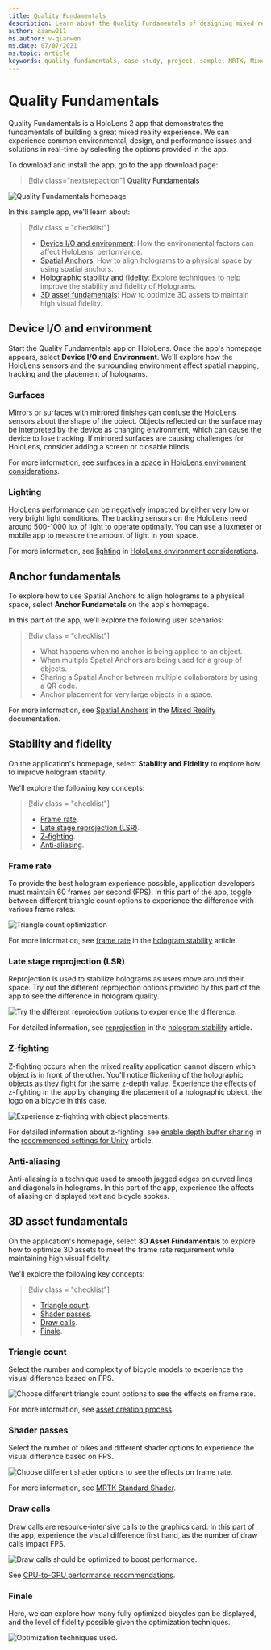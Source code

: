 ```yaml
---
title: Quality Fundamentals
description: Learn about the Quality Fundamentals of designing mixed reality applications.
author: qianw211
ms.author: v-qianwen
ms.date: 07/07/2021
ms.topic: article
keywords: quality fundamentals, case study, project, sample, MRTK, Mixed Reality Toolkit, Unity, sample apps, example apps, open source, Microsoft Store, HoloLens, mixed reality headset, windows mixed reality headset, virtual reality headset
---
```


# Quality Fundamentals

Quality Fundamentals is a HoloLens 2 app that demonstrates the fundamentals of building a great mixed reality experience.  We can experience common environmental, design, and performance issues and solutions in real-time by selecting the options provided in the app.

To download and install the app, go to the app download page:

> [!div class="nextstepaction"]
> [Quality Fundamentals](https://www.microsoft.com/p/quality-fundamentals/9mwz852q88fw?activetab=pivot:overviewtab)

![Quality Fundamentals homepage](images\qf-homepage.jpg)

In this sample app, we'll learn about:

>[!div class = "checklist"]
> * [Device I/O and environment](#device-io-and-environment): How the environmental factors can affect HoloLens' performance.
> * [Spatial Anchors](#anchor-fundamentals): How to align holograms to a physical space by using spatial anchors.
> * [Holographic stability and fidelity](#stability-and-fidelity): Explore techniques to help improve the stability and fidelity of Holograms.
> * [3D asset fundamentals](#3d-asset-fundamentals): How to optimize 3D assets to maintain high visual fidelity. 

## Device I/O and environment

Start the Quality Fundamentals app on HoloLens. Once the app's homepage appears, select **Device I/O and Environment**.  We'll explore how the HoloLens sensors and the surrounding environment affect spatial mapping, tracking and the placement of holograms. 

### Surfaces

Mirrors or surfaces with mirrored finishes can confuse the HoloLens sensors about the shape of the object.  Objects reflected on the surface may be interpreted by the device as changing environment, which can cause the device to lose tracking.  If mirrored surfaces are causing challenges for HoloLens, consider adding a screen or closable blinds.

For more information, see [surfaces in a space](/hololens/hololens-environment-considerations#surfaces-in-a-space) in [HoloLens environment considerations](/hololens/hololens-environment-considerations).

### Lighting

HoloLens performance can be negatively impacted by either very low or very bright light conditions.  The tracking sensors on the HoloLens need around 500-1000 lux of light to operate optimally. You can use a luxmeter or mobile app to measure the amount of light in your space.

For more information, see [lighting](/hololens/hololens-environment-considerations?branch=pr-en-us-3071#lighting) in [HoloLens environment considerations](/hololens/hololens-environment-considerations).

## Anchor fundamentals

To explore how to use Spatial Anchors to align holograms to a physical space, select **Anchor Fundametals** on the app's homepage.

In this part of the app, we'll explore the following user scenarios:

>[!div class = "checklist"]
> * What happens when no anchor is being applied to an object.
> * When multiple Spatial Anchors are being used for a group of objects.
> * Sharing a Spatial Anchor between multiple collaborators by using a QR code.
> * Anchor placement for very large objects in a space.

For more information, see [Spatial Anchors](/windows/mixed-reality/design/spatial-anchors) in the [Mixed Reality](/windows/mixed-reality/design/spatial-anchors) documentation.

## Stability and fidelity

On the application's homepage, select **Stability and Fidelity** to explore how to improve hologram stability.

We'll explore the following key concepts:

>[!div class = "checklist"]
> * [Frame rate](#frame-rate).
> * [Late stage reprojection (LSR)](#late-stage-reprojection-lsr).
> * [Z-fighting](#z-fighting).
> * [Anti-aliasing](#anti-aliasing).

### Frame rate

To provide the best hologram experience possible, application developers must maintain 60 frames per second (FPS).  In this part of the app, toggle between different triangle count options to experience the difference with various frame rates.

![Triangle count optimization](images\qf-triangle-count-optimization.png)

For more information, see [frame rate](/windows/mixed-reality/develop/platform-capabilities-and-apis/hologram-stability#frame-rate) in the [hologram stability](/windows/mixed-reality/develop/platform-capabilities-and-apis/hologram-stability) article.

### Late stage reprojection (LSR)

Reprojection is used to stabilize holograms as users move around their space.  Try out the different reprojection options provided by this part of the app to see the difference in hologram quality.

![Try the different reprojection options to experience the difference.](images\qf-lsr-modes.jpg)

For detailed information, see [reprojection](/windows/mixed-reality/develop/platform-capabilities-and-apis/hologram-stability#reprojection) in the [hologram stability](/windows/mixed-reality/develop/platform-capabilities-and-apis/hologram-stability) article.

### Z-fighting

Z-fighting occurs when the mixed reality application cannot discern which object is in front of the other.  You'll notice flickering of the holographic objects as they fight for the same z-depth value.  Experience the effects of z-fighting in the app by changing the placement of a holographic object, the logo on a bicycle in this case.

![Experience z-fighting with object placements.](images\qf-z-fighting.jpg)

For detailed information about z-fighting, see [enable depth buffer sharing](/windows/mixed-reality/develop/unity/recommended-settings-for-unity#enable-depth-buffer-sharing) in the [recommended settings for Unity](/windows/mixed-reality/develop/unity/recommended-settings-for-unity) article.

### Anti-aliasing

Anti-aliasing is a technique used to smooth jagged edges on curved lines and diagonals in holograms.  In this part of the app, experience the affects of aliasing on displayed text and bicycle spokes.  

## 3D asset fundamentals

On the application's homepage, select **3D Asset Fundamentals** to explore how to optimize 3D assets to meet the frame rate requirement while maintaining high visual fidelity.

We'll explore the following key concepts:

>[!div class = "checklist"]
> * [Triangle count](#triangle-count).
> * [Shader passes](#shader-passes).
> * [Draw calls](#draw-calls).
> * [Finale](#finale).

### Triangle count

Select the number and complexity of bicycle models to experience the visual difference based on FPS.

![Choose different triangle count options to see the effects on frame rate.](images\qf-3d-asset-visible-triangles.jpg)

For more information, see [asset creation process](/windows/mixed-reality/design/asset-creation-process).

### Shader passes

Select the number of bikes and different shader options to experience the visual difference based on FPS.

![Choose different shader options to see the effects on frame rate.](images\qf-3d-asset-shader-complexity.jpg)

For more information, see [MRTK Standard Shader](/windows/mixed-reality/mrtk-unity/features/rendering/mrtk-standard-shader).

### Draw calls

Draw calls are resource-intensive calls to the graphics card.  In this part of the app, experience the visual difference first hand, as the number of draw calls impact FPS.

![Draw calls should be optimized to boost performance.](images\qf-3d-asset-draw-calls.jpg)

See [CPU-to-GPU performance recommendations](/windows/mixed-reality/develop/unity/performance-recommendations-for-unity#cpu-to-gpu-performance-recommendations).

### Finale

Here, we can explore how many fully optimized bicycles can be displayed, and the level of fidelity possible given the optimization techniques.

![Optimization techniques used.](images\qf-3d-asset-finale.jpg)